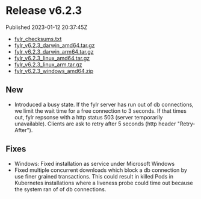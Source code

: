 
# Release v6.2.3

Published 2023-01-12 20:37:45Z

* [fylr_checksums.txt](https://s3.eu-central-1.wasabisys.com/fylr-releases/v6.2.3/fylr_checksums.txt)
* [fylr_v6.2.3_darwin_amd64.tar.gz](https://s3.eu-central-1.wasabisys.com/fylr-releases/v6.2.3/fylr_v6.2.3_darwin_amd64.tar.gz)
* [fylr_v6.2.3_darwin_arm64.tar.gz](https://s3.eu-central-1.wasabisys.com/fylr-releases/v6.2.3/fylr_v6.2.3_darwin_arm64.tar.gz)
* [fylr_v6.2.3_linux_amd64.tar.gz](https://s3.eu-central-1.wasabisys.com/fylr-releases/v6.2.3/fylr_v6.2.3_linux_amd64.tar.gz)
* [fylr_v6.2.3_linux_arm.tar.gz](https://s3.eu-central-1.wasabisys.com/fylr-releases/v6.2.3/fylr_v6.2.3_linux_arm.tar.gz)
* [fylr_v6.2.3_windows_amd64.zip](https://s3.eu-central-1.wasabisys.com/fylr-releases/v6.2.3/fylr_v6.2.3_windows_amd64.zip)

## New

* Introduced a busy state. If the fylr server has run out of db connections, we limit the wait time for a free connection to 3 seconds. If that times out, fylr repsonse with a http status 503 (server temporarily unavailable). Clients are ask to retry after 5 seconds (http header "Retry-After").

## Fixes

* Windows: Fixed installation as service under Microsoft Windows
* Fixed multiple concurrent downloads which block a db connection by use finer grained transactions. This could result in killed Pods in Kubernetes installations where a liveness probe could time out because the system ran of of db connections.

